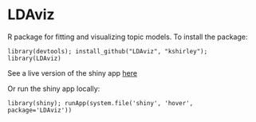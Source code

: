 LDAviz
======

R package for fitting and visualizing topic models. To install the package:

```library(devtools); install_github("LDAviz", "kshirley"); library(LDAviz)```

See a live version of the shiny app [here](http://glimmer.rstudio.com/cpsievert/LDAviz/)

Or run the shiny app locally:

```library(shiny); runApp(system.file('shiny', 'hover', package='LDAviz'))```
